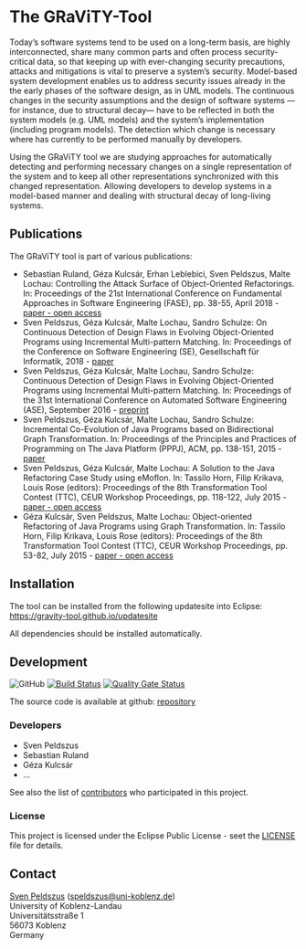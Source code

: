 # The GRaViTY-Tool
Today’s software systems tend to be used on a long-term basis, are highly interconnected, share many common parts and often process security-critical data, so that keeping up with ever-changing security precautions, attacks and mitigations is vital to preserve a system’s security. Model-based system development enables us to address security issues already in the the early phases of the software design, as in UML models. The continuous changes in the security assumptions and the design of software systems —for instance, due to structural decay— have to be reflected in both the system models (e.g. UML models) and the system’s implementation (including program models). The detection which change is necessary where has currently to be performed manually by developers.

Using the GRaViTY tool we are studying approaches for automatically detecting and performing necessary changes on a single representation of the system and to keep all other representations synchronized with this changed representation. Allowing developers to develop systems in a model-based manner and dealing with structural decay of long-living systems.

## Publications
The GRaViTY tool is part of various publications:

- Sebastian Ruland, Géza Kulcsár, Erhan Leblebici, Sven Peldszus, Malte Lochau: Controlling the Attack Surface of Object-Oriented Refactorings. In: Proceedings of the 21st International Conference on Fundamental Approaches in Software Engineering (FASE), pp. 38-55, April 2018 - [paper - open access](http://dx.doi.org/10.1007/978-3-319-89363-1_3)
- Sven Peldszus, Géza Kulcsár, Malte Lochau, Sandro Schulze: On Continuous Detection of Design Flaws in Evolving Object-Oriented Programs using Incremental Multi-pattern Matching. In: Proceedings of the Conference on Software Engineering (SE), Gesellschaft für Informatik, 2018 - [paper](http://dl.gi.de/20.500.12116/16314)
- Sven Peldszus, Géza Kulcsár, Malte Lochau, Sandro Schulze: Continuous Detection of Design Flaws in Evolving Object-Oriented Programs using Incremental Multi-pattern Matching. In: Proceedings of the 31st International Conference on Automated Software Engineering (ASE), September 2016 - [preprint](http://rgse.uni-koblenz.de/web/pages/people/peldszus/publications/SKL2016-ContinuousDetectionOfDesignFlawsInEvolvingObject-OrientedProgramsUsingIncrementalMulti-PatternMatching-preprint.pdf)
- Sven Peldszus, Géza Kulcsár, Malte Lochau, Sandro Schulze: Incremental Co-Evolution of Java Programs based on Bidirectional Graph Transformation. In: Proceedings of the Principles and Practices of Programming on The Java Platform (PPPJ), ACM, pp. 138-151, 2015 - [paper](http://dx.doi.org/10.1145/2807426.2807438)
- Sven Peldszus, Géza Kulcsár, Malte Lochau: A Solution to the Java Refactoring Case Study using eMoflon. In: Tassilo Horn, Filip Krikava, Louis Rose (editors): Proceedings of the 8th Transformation Tool Contest (TTC), CEUR Workshop Proceedings, pp. 118-122, July 2015 - [paper - open access](http://ceur-ws.org/Vol-1524/paper20.pdf)
- Géza Kulcsár, Sven Peldszus, Malte Lochau: Object-oriented Refactoring of Java Programs using Graph Transformation. In: Tassilo Horn, Filip Krikava, Louis Rose (editors): Proceedings of the 8th Transformation Tool Contest (TTC), CEUR Workshop Proceedings, pp. 53-82, July 2015 - [paper - open access](http://ceur-ws.org/Vol-1524/paper3.pdf)

## Installation

The tool can be installed from the following updatesite into Eclipse: https://gravity-tool.github.io/updatesite

All dependencies should be installed automatically.
   
## Development

 ![GitHub](https://img.shields.io/github/license/GRaViTY-Tool/gravity-tool)  [![Build Status](https://travis-ci.com/GRaViTY-Tool/gravity-tool.svg?branch=master)](https://travis-ci.com/GRaViTY-Tool/gravity-tool) [![Quality Gate Status](https://sonarcloud.io/api/project_badges/measure?project=gravity&metric=alert_status)](https://sonarcloud.io/dashboard?id=gravity) 

The source code is available at github: [repository](https://github.com/GRaViTY-Tool/gravity-tool)

### Developers
 - Sven Peldszus
 - Sebastian Ruland
 - Géza Kulcsár
 - ...
 
 See also the list of [contributors](https://github.com/GRaViTY-Tool/gravity-tool/graphs/contributors) who participated in this project.

### License
This project is licensed under the Eclipse Public License - seet the [LICENSE](https://github.com/GRaViTY-Tool/gravity-tool/blob/master/LICENSE) file for details.

## Contact
[Sven Peldszus](sven.peldszus.com) (speldszus@uni-koblenz.de)  
University of Koblenz-Landau  
Universitätsstraße 1  
56073 Koblenz  
Germany

